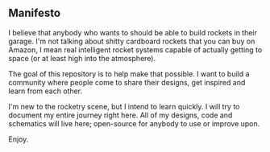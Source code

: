 ## Manifesto

I believe that anybody who wants to should be able to build rockets in their garage. 
I'm not talking about shitty cardboard rockets that you can buy on Amazon, I mean real intelligent rocket systems capable of actually getting to space (or at least high into the atmosphere).

The goal of this repository is to help make that possible. I want to build a community where people come to share their designs, get inspired and learn from each other.

I'm new to the rocketry scene, but I intend to learn quickly. I will try to document my entire journey right here. All of my designs, code and schematics will live here; open-source for anybody to use or improve upon.

Enjoy.